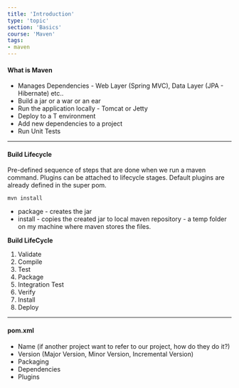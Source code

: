 ```yaml
---
title: 'Introduction'
type: 'topic'
section: 'Basics'
course: 'Maven'
tags:
- maven
---
```

#### What is Maven
- Manages Dependencies - Web Layer (Spring MVC), Data Layer (JPA - Hibernate) etc..                  
- Build a jar or a war or an ear
- Run the application locally - Tomcat or Jetty
- Deploy to a T environment
- Add new dependencies to a project
- Run Unit Tests


---
#### Build Lifecycle
Pre-defined sequence of steps that are done when we run a maven command. Plugins can be attached to lifecycle stages. Default plugins are already defined in the super pom.

`mvn install`
- package - creates the jar
- install - copies the created jar to local maven repository - a temp folder on my machine where maven stores the files.

**Build LifeCycle**
1. Validate
1. Compile
1. Test
1. Package
1. Integration Test
1. Verify
1. Install
1. Deploy

---
#### pom.xml
- Name (if another project want to refer to our project, how do they do it?)
- Version (Major Version, Minor Version, Incremental Version)
- Packaging 
- Dependencies
- Plugins